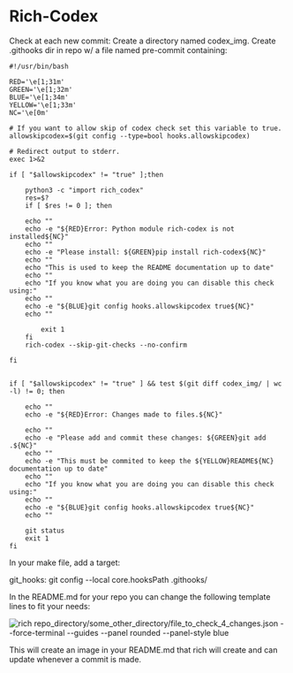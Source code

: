 # Rich-Codex

Check at each new commit:
Create a directory named codex_img.
Create .githooks dir in repo w/ a file named pre-commit containing:

```
#!/usr/bin/bash

RED='\e[1;31m'
GREEN='\e[1;32m'
BLUE='\e[1;34m'
YELLOW='\e[1;33m'
NC='\e[0m'

# If you want to allow skip of codex check set this variable to true.
allowskipcodex=$(git config --type=bool hooks.allowskipcodex)

# Redirect output to stderr.
exec 1>&2

if [ "$allowskipcodex" != "true" ];then

	python3 -c "import rich_codex"
	res=$?
	if [ $res != 0 ]; then

	echo ""
	echo -e "${RED}Error: Python module rich-codex is not installed${NC}"
	echo ""
	echo -e "Please install: ${GREEN}pip install rich-codex${NC}"
	echo ""
	echo "This is used to keep the README documentation up to date"
	echo ""
	echo "If you know what you are doing you can disable this check using:"
	echo ""
	echo -e "${BLUE}git config hooks.allowskipcodex true${NC}"
	echo ""

		exit 1
	fi
	rich-codex --skip-git-checks --no-confirm

fi


if [ "$allowskipcodex" != "true" ] && test $(git diff codex_img/ | wc -l) != 0; then

	echo ""
	echo -e "${RED}Error: Changes made to files.${NC}"

	echo ""
	echo -e "Please add and commit these changes: ${GREEN}git add .${NC}"
	echo ""
	echo -e "This must be commited to keep the ${YELLOW}README${NC} documentation up to date"
	echo ""
	echo "If you know what you are doing you can disable this check using:"
	echo ""
	echo -e "${BLUE}git config hooks.allowskipcodex true${NC}"
	echo ""

	git status
	exit 1
fi
```
In your make file, add a target:

git_hooks:
	git config --local core.hooksPath .githooks/

In the README.md for your repo you can change the following template lines to fit your needs:

<!-- RICH-CODEX
hide_command: true
terminal_width: 60
terminal_theme: SVG_EXPORT_THEME
-->
![`rich repo_directory/some_other_directory/file_to_check_4_changes.json --force-terminal --guides --panel rounded --panel-style blue`](codex_img/file_to_check_4_changes.svg)

This will create an image in your README.md that rich will create and can update whenever a commit is made.
